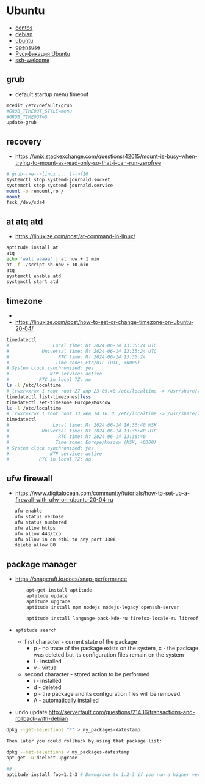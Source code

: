 # Ubuntu

 * [centos](./centos.md)
 * [debian](./debian.md)
 * [ubuntu](./ubuntu.md)
 * [opensuse](./opensuse.md)
 * [Русификация Ubuntu](http://help.ubuntu.ru/wiki/%D1%80%D1%83%D1%81%D0%B8%D1%84%D0%B8%D0%BA%D0%B0%D1%86%D0%B8%D1%8F_ubuntu)
 * [ssh-welcome](./ssh.md#ssh-welcome)

## grub

 * default startup menu timeout

```bash
mcedit /etc/default/grub
#GRUB_TIMEOUT_STYLE=menu
#GRUB_TIMEOUT=5
update-grub
```

## recovery

 * https://unix.stackexchange.com/questions/42015/mount-is-busy-when-trying-to-mount-as-read-only-so-that-i-can-run-zerofree
```bash
# grub-->e-->linux ... 1-->f10
systemctl stop systemd-journald.socket
systemctl stop systemd-journald.service
mount -o remount,ro /
mount
fsck /dev/sda4
```

## at atq atd

 * https://linuxize.com/post/at-command-in-linux/

```bash
aptitude install at
atq
echo 'wall aaaaa' | at now + 1 min
at -f ./script.sh now + 10 min
atq
systemctl enable atd
systemctl start atd

```

## timezone

 * [](./centos.md#localtime)
 * https://linuxize.com/post/how-to-set-or-change-timezone-on-ubuntu-20-04/

```bash
timedatectl
#                Local time: Пт 2024-06-14 13:35:24 UTC
#            Universal time: Пт 2024-06-14 13:35:24 UTC
#                  RTC time: Пт 2024-06-14 13:35:24
#                 Time zone: Etc/UTC (UTC, +0000)
# System clock synchronized: yes
#               NTP service: active
#           RTC in local TZ: no
ls -l /etc/localtime
# lrwxrwxrwx 1 root root 27 апр 23 09:40 /etc/localtime -> /usr/share/zoneinfo/Etc/UTC
timedatectl list-timezones|less
timedatectl set-timezone Europe/Moscow
ls -l /etc/localtime
# lrwxrwxrwx 1 root root 33 июн 14 16:36 /etc/localtime -> /usr/share/zoneinfo/Europe/Moscow
timedatectl
#                Local time: Пт 2024-06-14 16:36:40 MSK
#            Universal time: Пт 2024-06-14 13:36:40 UTC
#                  RTC time: Пт 2024-06-14 13:36:40
#                 Time zone: Europe/Moscow (MSK, +0300)
# System clock synchronized: yes
#               NTP service: active
#           RTC in local TZ: no

```

## ufw firewall

 * https://www.digitalocean.com/community/tutorials/how-to-set-up-a-firewall-with-ufw-on-ubuntu-20-04-ru

 ```bash
	ufw enable
	ufw status verbose
	ufw status numbered
	ufw allow https
	ufw allow 443/tcp
	ufw allow in on eth1 to any port 3306
	delete allow 80
 ```

## package manager

 * https://snapcraft.io/docs/snap-performance

	```bash
		apt-get install aptitude
		aptitude update
		aptitude upgrade
		aptitude install npm nodejs nodejs-legacy openssh-server

		aptitude install language-pack-kde-ru firefox-locale-ru libreoffice-l10n-ru libreoffice-help-ru thunderbird-locale-ru
	```

 * `aptitude search`
	* first character - current state of the package
		* p - no trace of the package exists on the system, c - the package was deleted but its configuration files remain on the system
		* i - installed
		* v - virtual
	* second character - stored action to be performed
		* i - installed
		* d - deleted
		* p - the package and its configuration files will be removed.
		* A - automatically installed

 * undo update http://serverfault.com/questions/21436/transactions-and-rollback-with-debian

```bash
dpkg --get-selections "*" > my_packages-datestamp

Then later you could rollback by using that package list:

dpkg --set-selections < my_packages-datestamp
apt-get -u dselect-upgrade

##
aptitude install foo=1.2-3 # Downgrade to 1.2-3 if you run a higher version

```